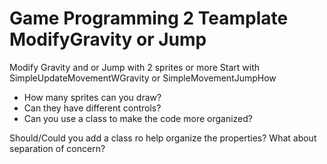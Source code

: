 # Game Programming 2 Teamplate ModifyGravity or Jump
Modify Gravity and or Jump with 2 sprites or more
Start with SimpleUpdateMovementWGravity or SimpleMovementJumpHow 
* How many sprites can you draw?
* Can they have different controls?
* Can you use a class to make the code more organized?

Should/Could you add a class ro help organize the properties?
What about separation of concern?
